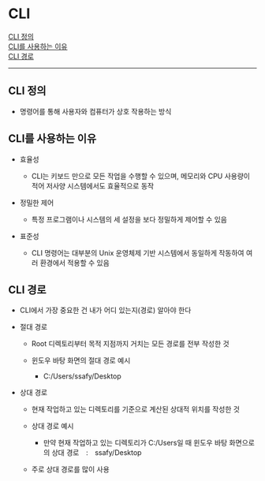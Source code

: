 # CLI

[CLI 정의](#cli-정의)   
[CLI를 사용하는 이유](#cli를-사용하는-이유)     
[CLI 경로](#cli-경로)   


---

## CLI 정의
- 명령어를 통해 사용자와 컴퓨터가 상호 작용하는 방식

## CLI를 사용하는 이유
- 효율성
   - CLI는 키보드 만으로 모든 작업을 수행할 수 있으며, 메모리와 CPU 사용량이 적어 저사양 시스템에서도 효율적으로 동작   
   
- 정밀한 제어
  - 특정 프로그램이나 시스템의 세 설정을 보다 정밀하게 제어할 수 있음

- 표준성
  - CLI 명령어는 대부분의 Unix 운영체제 기반 시스템에서 동일하게 작동하여 여러 환경에서 적용할 수 있음

## CLI 경로
- CLI에서 가장 중요한 건 내가 어디 있는지(경로) 알아야 한다

- 절대 경로
  - Root 디렉토리부터 목적 지점까지 거치는 모든 경로를 전부 작성한 것
  
  - 윈도우 바탕 화면의 절대 경로 예시
    - C:/Users/ssafy/Desktop

- 상대 경로
  - 현재 작업하고 있는 디렉토리를 기준으로 계산된 상대적 위치를 작성한 것
  
  - 상대 경로 예시
    - 만약 현재 작업하고 있는 디렉토리가 C:/Users일 때 윈도우 바탕 화면으로의 상대 경로 : ssafy/Desktop
  
  - 주로 상대 경로를 많이 사용